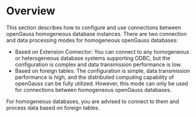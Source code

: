 # Overview<a name="EN-US_TOPIC_0311524281"></a>

This section describes how to configure and use connections between openGauss homogeneous database instances. There are two connection and data processing modes for homogeneous openGauss databases:

-   Based on Extension Connector: You can connect to any homogeneous or heterogeneous database systems supporting ODBC, but the configuration is complex and data transmission performance is low.
-   Based on foreign tables: The configuration is simple, data transmission performance is high, and the distributed computing capability of openGauss can be fully utilized. However, this mode can only be used for connections between homogeneous openGauss databases.

For homogeneous databases, you are advised to connect to them and process data based on foreign tables.

